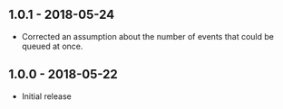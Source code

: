 ## 1.0.1 - 2018-05-24
+ Corrected an assumption about the number of events that could be queued at once.
## 1.0.0 - 2018-05-22
+ Initial release
